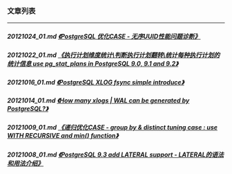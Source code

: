 ### 文章列表  
----  
##### 20121024_01.md   [《PostgreSQL 优化CASE - 无序UUID性能问题诊断》](20121024_01.md)  
##### 20121022_01.md   [《执行计划维度统计\判断执行计划翻转\统计每种执行计划的统计信息 use pg_stat_plans in PostgreSQL 9.0, 9.1 and 9.2》](20121022_01.md)  
##### 20121016_01.md   [《PostgreSQL XLOG fsync simple introduce》](20121016_01.md)  
##### 20121014_01.md   [《How many xlogs | WAL can be generated by PostgreSQL?》](20121014_01.md)  
##### 20121009_01.md   [《递归优化CASE - group by & distinct tuning case : use WITH RECURSIVE and min() function》](20121009_01.md)  
##### 20121008_01.md   [《PostgreSQL 9.3 add LATERAL support - LATERAL的语法和用法介绍》](20121008_01.md)  
